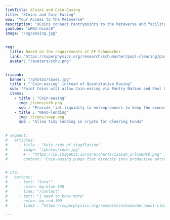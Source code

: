 ```yaml
---
linkTitle: XCoins and Coin-Easing
title: "XCoins and Coin-Easing"
wow: "Your Access to the Metaverse"
description: "XCoins connect Pantrypoints to the Metaverse and facilitates Pantrypoints World"
youtube: "wKR3-nLxec8"
image: "/og/easing.jpg"


req:
  title: Based on the requirements of EF Schumacher
  link: "https://superphysics.org/research/schumacher/pool-clearing/part-1"
  avatar: "/avatars/schu.png"  


triconb:
  banner: "/photos/taxes.jpg"
  title : "'Coin-easing' instead of Quantitative Easing"
  sub: "Point Coins will allow Coin-easing via Pantry Nation and Pool Clearing via Pantry World"
  items:
    - title : "Coin-easing"
      img: /icons/eth.png
      sub : "Provide fiat liquidity to entrepreneurs to keep the economy going"     
    - title : "Nano-lending"
      img: /icons/swap.png
      sub : "Allow tiny lending in crypto for Clearing Funds"
      

# segment:
#   articles:
#     - title : "Gets rids of stagflation"
#       image: "/photos/code.jpg"
#       # - "https://ik.imagekit.io/sora/charts/isaiah_1rlCw9Hzb.png"
#       content: "Coin-easing pumps fiat directly into productive entrepreneurs so that they can scale and produce more goods and services for society. This is different from Quantitative Easing which pumps money into banks, and Universal Basic Income which pumps money into unproductive people."


# cta:
#   buttons:
#     - text: "Sure!"
#       color: bg-blue-100
#       link: "/contact"
#     - text: "I need to know more"
#       color: bg-red-100    
#       link2 : "https://superphysics.org/research/schumacher/pool-clearing/part-1"

---
```

